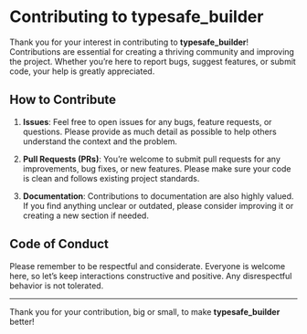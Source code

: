 # Contributing to typesafe_builder

Thank you for your interest in contributing to **typesafe_builder**!
Contributions are essential for creating a thriving community and improving the project.
Whether you’re here to report bugs, suggest features, or submit code, your help is greatly appreciated.

## How to Contribute

1. **Issues**: Feel free to open issues for any bugs, feature requests, or questions. Please provide as much detail as possible to help others understand the context and the problem.

2. **Pull Requests (PRs)**: You’re welcome to submit pull requests for any improvements, bug fixes, or new features. Please make sure your code is clean and follows existing project standards.

3. **Documentation**: Contributions to documentation are also highly valued. If you find anything unclear or outdated, please consider improving it or creating a new section if needed.

## Code of Conduct

Please remember to be respectful and considerate.
Everyone is welcome here, so let’s keep interactions constructive and positive.
Any disrespectful behavior is not tolerated.

---

Thank you for your contribution, big or small, to make **typesafe_builder** better!